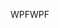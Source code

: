 <span data-ttu-id="859ab-101">WPF</span><span class="sxs-lookup"><span data-stu-id="859ab-101">WPF</span></span>